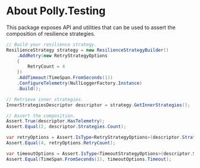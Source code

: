 # About Polly.Testing

This package exposes API and utilities that can be used to assert the composition of resilience strategies.

``` csharp
// Build your resilience strategy.
ResilienceStrategy strategy = new ResilienceStrategyBuilder()
    .AddRetry(new RetryStrategyOptions
    {
        RetryCount = 4
    })
    .AddTimeout(TimeSpan.FromSeconds(1))
    .ConfigureTelemetry(NullLoggerFactory.Instance)
    .Build();

// Retrieve inner strategies.
InnerStrategiesDescriptor descriptor = strategy.GetInnerStrategies();

// Assert the composition.
Assert.True(descriptor.HasTelemetry);
Assert.Equal(2, descriptor.Strategies.Count);

var retryOptions = Assert.IsType<RetryStrategyOptions>(descriptor.Strategies[0]);
Assert.Equal(4, retryOptions.RetryCount);

var timeoutOptions = Assert.IsType<TimeoutStrategyOptions>(descriptor.Strategies[0]);
Assert.Equal(TimeSpan.FromSeconds(1), timeoutOptions.Timeout);
```

